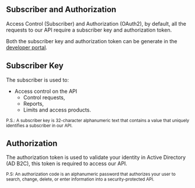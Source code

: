 
## Subscriber and Authorization
Access Control (Subscriber) and Authorization (OAuth2), by default, all the requests to our API require a subscriber key and authorization token.

Both the subscriber key and authorization token can be generate in the [developer portal](https://apiportal.quartile.com).


## Subscriber Key
The subscriber is used to:

- Access control on the API
    - Control requests,
    - Reports,
    - Limits and access products.

<small> P.S.: A subscriber key is 32-character alphanumeric text that contains a value that uniquely identifies a subscriber in our API.</small>

## Authorization
The authorization token is used to validate your identity in Active Directory (AD B2C), this token is required to access our API.

<small> P.S: An authorization code is an alphanumeric password that authorizes your user to search, change, delete, or enter information into a security-protected API.</small>
